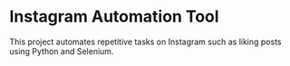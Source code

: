 # Instagram Automation Tool

This project automates repetitive tasks on Instagram such as liking posts using Python and Selenium.

